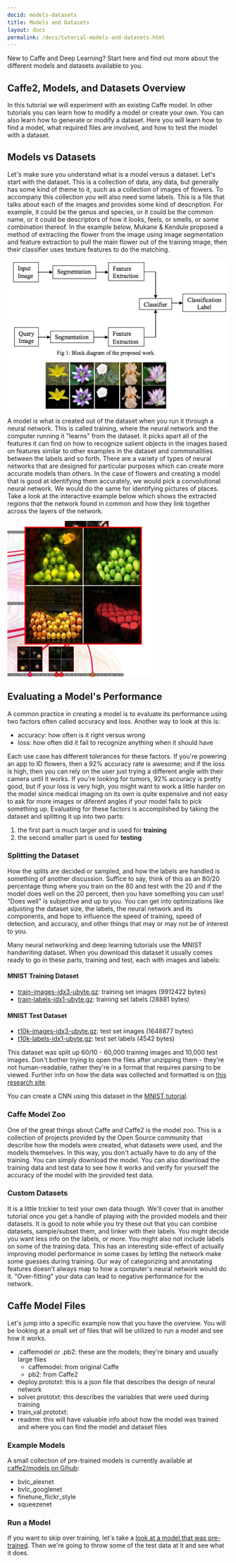 ```yaml
---
docid: models-datasets
title: Models and Datasets
layout: docs
permalink: /docs/tutorial-models-and-datasets.html
---
```


New to Caffe and Deep Learning? Start here and find out more about the different models and datasets available to you.

## Caffe2, Models, and Datasets Overview

In this tutorial we will experiment with an existing Caffe model. In other tutorials you can learn how to modify a model or create your own. You can also learn how to generate or modify a dataset. Here you will learn how to find a model, what required files are involved, and how to test the model with a dataset.

## Models vs Datasets

Let's make sure you understand what is a model versus a dataset. Let's start with the dataset. This is a collection of data, any data, but generally has some kind of theme to it, such as a collection of images of flowers. To accompany this collection you will also need some labels. This is a file that talks about each of the images and provides some kind of description. For example, it could be the genus and species, or it could be the common name, or it could be descriptors of how it looks, feels, or smells, or some combination thereof. In the example below, Mukane & Kendule proposed a method of extracting the flower from the image using image segmentation and feature extraction to pull the main flower out of the training image, then their classifier uses texture features to do the matching.

[![classifier example](../static/images/Flower-id.png)](http://www.iosrjournals.org/iosr-jece/papers/Vol7-Issue3/N0738085.pdf?id=6854)

A model is what is created out of the dataset when you run it through a neural network. This is called training, where the neural network and the computer running it "learns" from the dataset. It picks apart all of the features it can find on how to recognize salient objects in the images based on features similar to other examples in the dataset and commonalities between the labels and so forth. There are a variety of types of neural networks that are designed for particular purposes which can create more accurate models than others. In the case of flowers and creating a model that is good at identifying them accurately, we would pick a convolutional neural network. We would do the same for identifying pictures of places. Take a look at the interactive example below which shows the extracted regions that the network found in common and how they link together across the layers of the network.

[![Interactive example of extracted features](../static/images/Places-cnn-visual-example.png)](http://people.csail.mit.edu/torralba/research/drawCNN/drawNet.html)

## Evaluating a Model's Performance

A common practice in creating a model is to evaluate its performance using two factors often called accuracy and loss. Another way to look at this is:

- accuracy: how often is it right versus wrong
- loss: how often did it fail to recognize anything when it should have

Each use case has different tolerances for these factors. If you're powering an app to ID flowers, then a 92% accuracy rate is awesome; and if the loss is high, then you can rely on the user just trying a different angle with their camera until it works. If you're looking for tumors, 92% accuracy is pretty good, but if your loss is very high, you might want to work a little harder on the model since medical imaging on its own is quite expensive and not easy to ask for more images or diferent angles if your model fails to pick something up. Evaluating for these factors is accomplished by taking the dataset and splitting it up into two parts:

1. the first part is much larger and is used for **training**
2. the second smaller part is used for **testing**

### Splitting the Dataset

How the splits are decided or sampled, and how the labels are handled is something of another discussion. Suffice to say, think of this as an 80/20 percentage thing where you train on the 80 and test with the 20 and if the model does well on the 20 percent, then you have something you can use! "Does well" is subjective and up to you. You can get into optimizations like adjusting the dataset size, the labels, the neural network and its components, and hope to influence the speed of training, speed of detection, and accuracy, and other things that may or may not be of interest to you.

Many neural networking and deep learning tutorials use the MNIST handwriting dataset. When you download this dataset it usually comes ready to go in these parts, training and test, each with images and labels:

#### MNIST Training Dataset

* [train-images-idx3-ubyte.gz](https://github.com/caffe2/models/blob/master/mnist/train-images-idx3-ubyte.gz):  training set images (9912422 bytes)
* [train-labels-idx1-ubyte.gz](https://github.com/caffe2/models/blob/master/mnist/train-labels-idx1-ubyte.gz):  training set labels (28881 bytes)

#### MNIST Test Dataset

* [t10k-images-idx3-ubyte.gz](https://github.com/caffe2/models/blob/master/mnist/t10k-images-idx3-ubyte.gz):   test set images (1648877 bytes)
* [t10k-labels-idx1-ubyte.gz](https://github.com/caffe2/models/blob/master/mnist/t10k-labels-idx1-ubyte.gz):   test set labels (4542 bytes)

This dataset was split up 60/10 - 60,000 training images and 10,000 test images. Don't bother trying to open the files after unzipping them - they're not human-readable, rather they're in a format that requires parsing to be viewed. Further info on how the data was collected and formatted is on [this research site](http://yann.lecun.com/exdb/mnist/).

You can create a CNN using this dataset in the [MNIST tutorial](tutorial-MNIST.html).

### Caffe Model Zoo

One of the great things about Caffe and Caffe2 is the model zoo. This is a collection of projects provided by the Open Source community that describe how the models were created, what datasets were used, and the models themselves. In this way, you don't actually have to do any of the training. You can simply download the model. You can also download the training data and test data to see how it works and verify for yourself the accuracy of the model with the provided test data.

### Custom Datasets

It is a little trickier to test your own data though. We'll cover that in another tutorial once you get a handle of playing with the provided models and their datasets. It is good to note while you try these out that you can combine datasets, sample/subset them, and tinker with their labels. You might decide you want less info on the labels, or more. You might also not include labels on some of the training data. This has an interesting side-effect of actually improving model performance in some cases by letting the network make some guesses during training. Our way of categorizing and annotating features doesn't always map to how a computer's neural network would do it. "Over-fitting" your data can lead to negative performance for the network.

## Caffe Model Files

Let's jump into a specific example now that you have the overview. You will be looking at a small set of files that will be utilized to run a model and see how it works.

* .caffemodel or .pb2: these are the models; they're binary and usually large files
    * caffemodel: from original Caffe
    * pb2: from Caffe2
* deploy.prototxt: this is a json file that describes the design of neural network
* solver.prototxt: this describes the variables that were used during training
* train_val.prototxt:
* readme: this will have valuable info about how the model was trained and where you can find the model and dataset files

### Example Models

A small collection of pre-trained models is currently available at [caffe2/models on Gihub](https://github.com/caffe2/models):

* bvlc_alexnet
* bvlc_googlenet
* finetune_flickr_style
* squeezenet

### Run a Model

If you want to skip over training, let's take a [look at a model that was pre-trained](tutorial-loading-pre-trained-models.html). Then we're going to throw some of the test data at it and see what it does.
